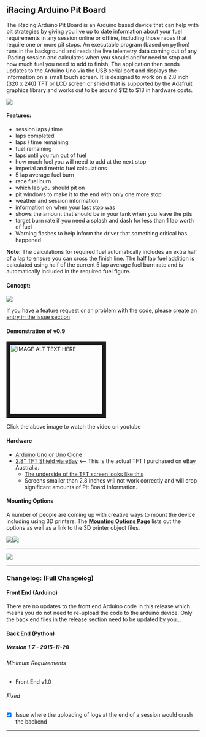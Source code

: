 ## iRacing Arduino Pit Board

The iRacing Arduino Pit Board is an Arduino based device that can help with pit strategies by giving you live up to date information about your fuel requirements in any session online or offline, including those races that require one or more pit stops. An executable program (based on python) runs in the background and reads the live telemetry data coming out of any iRacing session and calculates when you should and/or need to stop and how much fuel you need to add to finish. The application then sends updates to the Arduino Uno via the USB serial port and displays the information on a small touch screen. It is designed to work on a 2.8 inch (320 x 240) TFT or LCD screen or shield that is supported by the Adafruit graphics library and works out to be around $12 to $13 in hardware costs.

<a href="https://www.paypal.me/BrockCremer"><img src="https://www.paypal.com/en_GB/i/btn/x-click-butcc-donate.gif"></a>

#### Features:
* session laps / time
* laps completed
* laps / time remaining 
* fuel remaining
* laps until you run out of fuel
* how much fuel you will need to add at the next stop
* imperial and metric fuel calculations
* 5 lap average fuel burn
* race fuel burn
* which lap you should pit on
* pit windows to make it to the end with only one more stop
* weather and session information
* information on when your last stop was
* shows the amount that should be in your tank when you leave the pits
* target burn rate if you need a splash and dash for less than 1 lap worth of fuel
* Warning flashes to help inform the driver that something critical has happened

**Note:** The calculations for required fuel automatically includes an extra half of a lap to ensure you can cross the finish line. The half lap fuel addition is calculated using half of the current 5 lap average fuel burn rate and is automatically included in the required fuel figure.

#### Concept: 
<img src="http://i.imgur.com/MtPBUsV.png">

If you have a feature request or an problem with the code, please [create an entry in the issue section](https://github.com/Grimzentide/iRacing-Arduino-Pit-Board/issues)

#### Demonstration of v0.9

<a href="http://www.youtube.com/watch?feature=player_embedded&v=jrubmpEYgn8
" target="_blank"><img src="http://img.youtube.com/vi/jrubmpEYgn8/0.jpg" 
alt="IMAGE ALT TEXT HERE" width="240" height="180" border="10" /></a>

Click the above image to watch the video on youtube

#### Hardware
* [Arduino Uno or Uno Clone](https://www.arduino.cc/en/Main/arduinoBoardUno)
* [2.8" TFT Shield via eBay](http://www.ebay.com.au/itm/381238351575?_trksid=p2060353.m2749.l2648&ssPageName=STRK%3AMEBIDX%3AIT) <-- This is the actual TFT I purchased on eBay Australia.
  * [The underside of the TFT screen looks like this](http://i.imgur.com/zYKCSf8.jpg)
  * Screens smaller than 2.8 inches will not work correctly and will crop significant amounts of Pit Board information.

#### Mounting Options
A number of people are coming up with creative ways to mount the device including using 3D printers. The [**Mounting Options Page**](https://github.com/Grimzentide/iRacing-Arduino-Pit-Board/blob/master/Mounting%20Options.md) lists out the options as well as a link to the 3D printer object files.

![](http://i1201.photobucket.com/albums/bb350/jdrobbie41/24081267-400a-43a6-a625-b680936a3782_zpsetkzyjey.jpg)![](http://i.imgur.com/HT7e6C7m.jpg)
___

<a href="https://www.paypal.me/BrockCremer"><img src="https://www.paypal.com/en_GB/i/btn/x-click-butcc-donate.gif"></a>

___

### Changelog: ([Full Changelog](https://github.com/Grimzentide/iRacing-Arduino-Pit-Board/blob/master/Changelog.md))

#### Front End (Arduino)

There are no updates to the front end Arduino code in this release which means you do not need to re-upload the code to the arduino device.  Only the back end files in the release section need to be updated by you...

#### Back End (Python)
##### Version 1.7 - 2015-11-28

###### Minimum Requirements
- Front End v1.0

###### Fixed 
- [x] Issue where the uploading of logs at the end of a session would crash the backend

___
